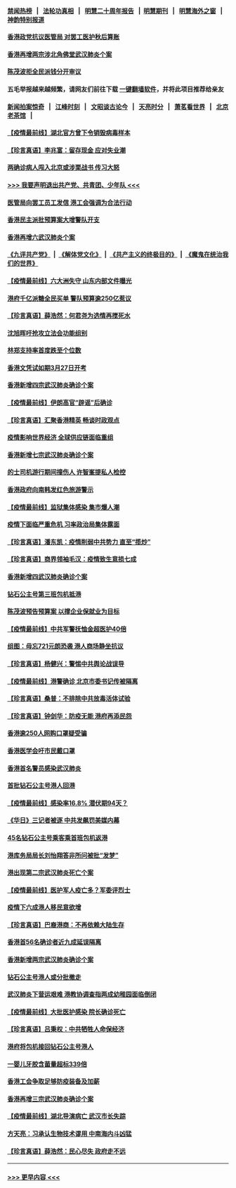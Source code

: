 #### [禁闻热榜](热点新闻.md?=0)  &nbsp;&nbsp;|&nbsp;&nbsp; [法轮功真相](https://github.com/gfw-breaker/truth/blob/master/README.md?=0) &nbsp;&nbsp;|&nbsp;&nbsp; [明慧二十周年报告](https://github.com/gfw-breaker/mh-reports/blob/master/README.md?=0) &nbsp;&nbsp;|&nbsp;&nbsp;[明慧期刊](https://github.com/gfw-breaker/mh-qikan) &nbsp;&nbsp;|&nbsp;&nbsp; [明慧海外之窗](https://github.com/gfw-breaker/mh-news/blob/master/README.md?=0) &nbsp;&nbsp;|&nbsp;&nbsp; [神韵特别报道](https://github.com/gfw-breaker/mh-news/blob/master/shenyun.md?=0)
#### [香港政党抗议医管局 对罢工医护秋后算账](../pages/nsc415/n11901746.md?t=02281502) 
#### [香港再增两宗涉北角佛堂武汉肺炎个案](../pages/nsc415/n11901737.md?t=02281502) 
#### [陈茂波拒全民派钱分开审议](../pages/nsc415/n11901672.md?t=02281502) 
#### 五毛举报越来越频繁，请网友们前往下载 [一键翻墙软件](https://github.com/gfw-breaker/ssr-accounts)，并将此项目推荐给亲友
#### [新闻拍案惊奇](https://github.com/gfw-breaker/banned-news/blob/master/pages/link4.md) &nbsp;&nbsp;|&nbsp;&nbsp; [江峰时刻](https://github.com/gfw-breaker/banned-news/blob/master/pages/link4.md) &nbsp;&nbsp;|&nbsp;&nbsp; [文昭谈古论今](https://github.com/gfw-breaker/banned-news/blob/master/pages/link4.md) &nbsp;&nbsp;|&nbsp;&nbsp; [天亮时分](https://github.com/gfw-breaker/banned-news/blob/master/pages/link4.md) &nbsp;&nbsp;|&nbsp;&nbsp; [萧茗看世界](https://github.com/gfw-breaker/banned-news/blob/master/pages/link4.md) &nbsp;&nbsp;|&nbsp;&nbsp; [北京老茶馆](https://github.com/gfw-breaker/banned-news/blob/master/pages/link4.md) &nbsp;&nbsp;|&nbsp;&nbsp; 
#### [【疫情最前线】湖北官方曾下令销毁病毒样本](../pages/nsc415/n11901518.md?t=02281502) 
#### [【珍言真语】李兆富：留存现金 应对失业潮](../pages/nsc415/n11901448.md?t=02281502) 
#### [两确诊病人闯入北京或涉栗战书 传习大怒](../pages/nsc415/n11901180.md?t=02281502) 
#### [>>> 我要声明退出共产党、共青团、少年队 <<<](https://github.com/begood0513/goodnews/blob/master/quit/letter.md) 
#### [医管局向罢工员工发信 港工会强调为合法行动](../pages/nsc415/n11898870.md?t=02281502) 
#### [香港民主派批预算案大增警队开支](../pages/nsc415/n11898813.md?t=02281502) 
#### [香港再增六武汉肺炎个案](../pages/nsc415/n11898843.md?t=02281502) 
#### [《九评共产党》](https://github.com/begood0513/9ping.md/blob/master/README.md) &nbsp;|&nbsp; [《解体党文化》](../../../../jtdwh.md/blob/master/README.md)  &nbsp;|&nbsp; [《共产主义的终极目的》](../../../../gczydzjmd.md/blob/master/README.md) &nbsp;|&nbsp; [《魔鬼在统治我们的世界》](../../../../mgztzwmdsj.md/blob/master/README.md) 
#### [【疫情最前线】六大洲失守 山东内部文件曝光](../pages/nsc415/n11898455.md?t=02281502) 
#### [港府千亿派糖全民买单 警队预算逾250亿惹议](../pages/nsc415/n11898608.md?t=02281502) 
#### [【珍言真语】薛浩然：何君尧为选情再搅死水](../pages/nsc415/n11898269.md?t=02281502) 
#### [沈旭晖吁抢攻立法会功能组别](../pages/nsc415/n11896084.md?t=02281502) 
#### [林郑支持率首度跌至个位数](../pages/nsc415/n11896058.md?t=02281502) 
#### [香港文凭试如期3月27日开考](../pages/nsc415/n11896055.md?t=02281502) 
#### [香港新增四宗武汉肺炎确诊个案](../pages/nsc415/n11896040.md?t=02281502) 
#### [【疫情最前线】伊朗高官“辟谣”后确诊](../pages/nsc415/n11895902.md?t=02281502) 
#### [【珍言真语】汇聚香港精英 畅谈时政观点](../pages/nsc415/n11895733.md?t=02281502) 
#### [疫情影响世界经济 全球供应链面临重组](../pages/nsc415/n11895634.md?t=02281502) 
#### [香港新增七宗武汉肺炎确诊个案](../pages/nsc415/n11893498.md?t=02281502) 
#### [的士司机游行期间撞伤人 许智峯提私人检控](../pages/nsc415/n11893483.md?t=02281502) 
#### [香港政府向南韩发红色旅游警示](../pages/nsc415/n11893398.md?t=02281502) 
#### [【疫情最前线】监狱集体感染 集市爆人潮](../pages/nsc415/n11893181.md?t=02281502) 
#### [疫情下面临严重危机  习率政治局集体露面](../pages/nsc415/n11893305.md?t=02281502) 
#### [【珍言真语】潘东凯：疫情削弱中共势力 直至“揽炒”](../pages/nsc415/n11892866.md?t=02281502) 
#### [【珍言真语】商界领袖毛汉：疫情致生意损七成](../pages/nsc415/n11890348.md?t=02281502) 
#### [香港新增四武汉肺炎确诊个案](../pages/nsc415/n11890610.md?t=02281502) 
#### [钻石公主号第三班包机抵港](../pages/nsc415/n11890645.md?t=02281502) 
#### [陈茂波预告预算案 以撑企业保就业为目标](../pages/nsc415/n11890574.md?t=02281502) 
#### [【疫情最前线】中共军警抚恤金超医护40倍](../pages/nsc415/n11890458.md?t=02281502) 
#### [组图：毋忘721元朗恐袭 港人商场静坐抗议](../pages/nsc415/n11876882.md?t=02281502) 
#### [【珍言真语】杨健兴：警惕中共舆论战误导](../pages/nsc415/n11888131.md?t=02281502) 
#### [【疫情最前线】港警确诊 北京市委书记传被隔离](../pages/nsc415/n11886872.md?t=02281502) 
#### [【珍言真语】桑普：不排除中共放毒活体试验](../pages/nsc415/n11886832.md?t=02281502) 
#### [【珍言真语】钟剑华：防疫无能 港府再添民怨](../pages/nsc415/n11884504.md?t=02281502) 
#### [香港逾250人网购口罩疑受骗](../pages/nsc415/n11884388.md?t=02281502) 
#### [香港医学会吁市民戴口罩](../pages/nsc415/n11884367.md?t=02281502) 
#### [香港首名警员感染武汉肺炎](../pages/nsc415/n11884357.md?t=02281502) 
#### [首批钻石公主号港人回港](../pages/nsc415/n11884333.md?t=02281502) 
#### [【疫情最前线】感染率16.8% 潜伏期94天？](../pages/nsc415/n11884256.md?t=02281502) 
#### [《华日》三记者被逐 中共发飙罚美媒内幕](../pages/nsc415/n11884184.md?t=02281502) 
#### [45名钻石公主号乘客乘首班包机返港](../pages/nsc415/n11881770.md?t=02281502) 
#### [港库务局局长刘怡翔答非所问被批“发梦”](../pages/nsc415/n11881752.md?t=02281502) 
#### [港出现第二宗武汉肺炎死亡个案](../pages/nsc415/n11881736.md?t=02281502) 
#### [【疫情最前线】医护军人疫亡多？军委评烈士](../pages/nsc415/n11881655.md?t=02281502) 
#### [疫情下六成港人移民意欲增](../pages/nsc415/n11881699.md?t=02281502) 
#### [【珍言真语】巴裔港商：不再依赖大陆生存](../pages/nsc415/n11881126.md?t=02281502) 
#### [香港首56名确诊者近九成延误隔离](../pages/nsc415/n11879079.md?t=02281502) 
#### [香港新增两宗武汉肺炎确诊个案](../pages/nsc415/n11879064.md?t=02281502) 
#### [钻石公主号港人或分批撤走](../pages/nsc415/n11879029.md?t=02281502) 
#### [武汉肺炎下营运艰难 港教协调查指两成幼稚园面临倒闭](../pages/nsc415/n11878989.md?t=02281502) 
#### [【疫情最前线】大批医护感染 院长确诊死亡](../pages/nsc415/n11878595.md?t=02281502) 
#### [【珍言真语】吕秉权：中共牺牲人命保经济](../pages/nsc415/n11878390.md?t=02281502) 
#### [港府将包机接回钻石公主号港人](../pages/nsc415/n11876352.md?t=02281502) 
#### [一婴儿牙胶含菌量超标339倍](../pages/nsc415/n11876336.md?t=02281502) 
#### [香港工会争取足够防疫装备及加薪](../pages/nsc415/n11876313.md?t=02281502) 
#### [香港再增三宗武汉肺炎确诊个案](../pages/nsc415/n11876297.md?t=02281502) 
#### [【疫情最前线】湖北导演病亡 武汉市长失踪](../pages/nsc415/n11876272.md?t=02281502) 
#### [方天亮：习承认生物技术谬用 中南海内斗凶猛](../pages/nsc415/n11873679.md?t=02281502) 
#### [【珍言真语】薛浩然：民心尽失 政府走不远](../pages/nsc415/n11875838.md?t=02281502) 

----
#### [ >>> 更早内容 <<< ](../indexes/nsc415-earlier.md)
